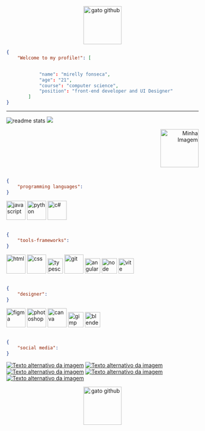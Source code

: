 <p align="center">
  <img src="https://media2.giphy.com/media/rS6hNEBJYqy3Tfo9yS/giphy-downsized-medium.gif" alt="gato github" width="100">
</p>





```json
{
    "Welcome to my profile!": [


            "name": "mirelly fonseca",
            "age": "21",
            "course": "computer science",
            "position": "front-end developer and UI Designer"
        ]
}
```
<hr>
  <img src="https://github-readme-stats.vercel.app/api?username=mirellyfy&count_private=true&show_icons=true&theme=vue-dark&rank_icon=github&border_radius=5" alt="readme stats" />

  <img src="https://github-readme-stats.vercel.app/api/top-langs/?username=mirellyfy&layout=compact&theme=vue-dark" />
  
<p align="right">
  <img src="https://images-wixmp-ed30a86b8c4ca887773594c2.wixmp.com/f/c2046041-a08f-46bd-85d1-27ffbe7b4585/dbo9hr9-d1c0ac4a-669b-4ff3-b44b-6573079f1867.gif?token=eyJ0eXAiOiJKV1QiLCJhbGciOiJIUzI1NiJ9.eyJzdWIiOiJ1cm46YXBwOjdlMGQxODg5ODIyNjQzNzNhNWYwZDQxNWVhMGQyNmUwIiwiaXNzIjoidXJuOmFwcDo3ZTBkMTg4OTgyMjY0MzczYTVmMGQ0MTVlYTBkMjZlMCIsIm9iaiI6W1t7InBhdGgiOiJcL2ZcL2MyMDQ2MDQxLWEwOGYtNDZiZC04NWQxLTI3ZmZiZTdiNDU4NVwvZGJvOWhyOS1kMWMwYWM0YS02NjliLTRmZjMtYjQ0Yi02NTczMDc5ZjE4NjcuZ2lmIn1dXSwiYXVkIjpbInVybjpzZXJ2aWNlOmZpbGUuZG93bmxvYWQiXX0.owAgL46ZfcMrK0tJ36eAYrhsbo6uST416jtUB-K1SoE" alt="Minha Imagem" width="100">
</p>

##

```json
{
    "programming languages": 
}
```
<p>
  <img src="https://img.icons8.com/?size=48&id=RwtOBojoLS2N&format=png" alt="javascript" width="50">
  <img src="https://img.icons8.com/?size=48&id=0vplMYeajmDb&format=png" alt="python" width="50">
  <img src="https://img.icons8.com/?size=48&id=FB7lIXx4KxIp&format=png" alt="c#" width="50">
</p>

##

```json
{
    "tools-frameworks": 
}
```
<p>
  <img src="https://img.icons8.com/?size=48&id=OvHfxNJ4T2jr&format=png" alt="html" width="50">
  <img src="https://img.icons8.com/?size=48&id=2tHbkMhSLMfq&format=png" alt="css" width="50">
  <img src="https://img.icons8.com/?size=48&id=uJM6fQYqDaZK&format=png" alt="typescript" width="40">
  <img src="https://img.icons8.com/?size=48&id=CgWei7hH4lGJ&format=png" alt="git" width="50">
  <img src="https://img.icons8.com/?size=80&id=l9a5tcSnBwcf&format=png" alt="angular" width="40">
  <img src="https://img.icons8.com/?size=48&id=54087&format=png" alt="node" width="40">
  <img src="https://img.icons8.com/?size=48&id=YO3YqSaTOu5K&format=png" alt="vite" width="40">

</p>

##

```json
{
    "designer": 
}
```
<p>
  <img src="https://img.icons8.com/?size=48&id=Q3jLjZC5migy&format=png" alt="figma" width="50">
  <img src="https://img.icons8.com/?size=48&id=rnFUfw9cFw1N&format=png" alt="photoshop" width="50">
  <img src="https://img.icons8.com/?size=48&id=aI0idEmvpoEZ&format=png" alt="canva" width="50">
  <img src="https://img.icons8.com/?size=48&id=b4Y5rs3iBGqE&format=png" alt="gimp" width="40">
   <img src="https://img.icons8.com/?size=48&id=65231&format=png" alt="blender" width="40">
</p>

##

```json
{
    "social media": 
}
```

[![Texto alternativo da imagem](https://img.icons8.com/?size=48&id=3tuajqTRBEqf&format=png)](https://www.youtube.com/@MirellyFonseca-tech)
[![Texto alternativo da imagem](https://img.icons8.com/?size=48&id=Mhl1TfJLdkh5&format=png)](https://github.com/mirellyfy)
[![Texto alternativo da imagem](https://img.icons8.com/?size=48&id=7QPcOVZoGlmf&format=png)](https://www.instagram.com/mirellyfy/)
[![Texto alternativo da imagem](https://img.icons8.com/?size=48&id=uReW0m8BAaaL&format=png)](https://open.spotify.com/user/mifonsca)
[![Texto alternativo da imagem](https://img.icons8.com/?size=48&id=DYoTRhf8VVC1&format=png)](https://www.linkedin.com/in/mirelly-fonseca-3b5301269/)


<p align="center">
  <img src="https://media2.giphy.com/media/rS6hNEBJYqy3Tfo9yS/giphy-downsized-medium.gif" alt="gato github" width="100">
</p>


